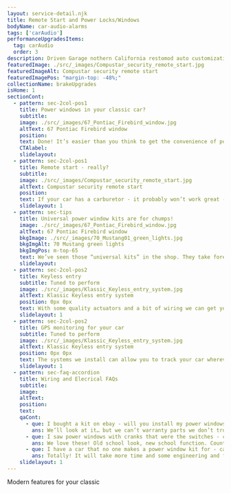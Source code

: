 ```yaml
---
layout: service-detail.njk
title: Remote Start and Power Locks/Windows
bodyName: car-audio-alarms
tags: ['carAudio']
performanceUpgradesItems:
  tag: carAudio
  order: 3
description: Driven Garage nothern California restomod auto customization and repair shop
featuredImage: ./src/_images/Compustar_security_remote_start.jpg
featuredImageAlt: Compustar security remote start
featuredImagePos: "margin-top: -48%;"
collectionName: brakeUpgrades
isHome: 1
sectionCont:
  - pattern: sec-2col-pos1
    title: Power windows in your classic car?
    subtitle: 
    image: ./src/_images/67_Pontiac_Firebird_window.jpg
    altText: 67 Pontiac Firebird window
    position: 
    text: Done! It’s easier than you think to get the convenience of power windows in most cars. We buy kits from companies like NuRelics and Electric Life to make it happen. We don’t even need to put ugly switches in to make them work - rather install window crank switches that turn your existing crank handle into an up / down switch. Pretty neat!
    CTAlabel:
    slidelayout:
  - pattern: sec-2col-pos1
    title: Remote start - really?
    subtitle: 
    image: ./src/_images/Compustar_security_remote_start.jpg
    altText: Compustar security remote start
    position: 
    text: If your car has a carburetor - it probably won’t work great - but for cars with Sniper systems, LS swaps and other modern engines - totally doable. Imagine having your car cool when you get in on a hot day - or warm on a cold day… super neat.
    slidelayout: 1
  - pattern: sec-tips
    title: Universal power window kits are for chumps!
    image: ./src/_images/67_Pontiac_Firebird_window.jpg
    altText: 67 Pontiac Firebird window
    bkgImage: ./src/_images/70_Mustang01_green_lights.jpg
    bkgImgAlt: 70 Mustang green lights
    bkgImgPos: m-top-65
    text: We’ve seen those “universal kits” in the shop. They take forever to install and set up - then break 2 weeks later. A properly engineered kit is the only way to go. If it’s not available, we may be able to make something work - but we won’t use cheap stuff.
    slidelayout:
  - pattern: sec-2col-pos2
    title: Keyless entry
    subtitle: Tuned to perform
    image: ./src/_images/Klassic_Keyless_entry_system.jpg
    altText: Klassic Keyless entry system
    position: 0px 0px
    text: With some quality actuators and a bit of wiring we can get you opening your doors, and trunk remotely in no time. Sometimes it’s the little things that make a difference in the drive and not fumbling for the door key can be one of them.
    slidelayout: 1
  - pattern: sec-2col-pos2
    title: GPS monitoring for your car
    subtitle: Tuned to perform
    image: ./src/_images/Klassic_Keyless_entry_system.jpg
    altText: Klassic Keyless entry system
    position: 0px 0px
    text: The systems we install can allow you to track your car wherever it is - wherever you are in real time. You can set up a geo-fence so if the car ever leaves an area, it alerts you instantly. Solid piece of mind and a reduction in insurance rates… easy call.
    slidelayout: 1
  - pattern: sec-faq-accordion
    title: Wiring and Elecrical FAQs
    subtitle: 
    image: 
    altText: 
    position: 
    text: 
    qaCont:
      - que: I bought a kit on ebay - will you install my power windows?
        ans: We’ll look at it… but we can’t warranty parts we don’t trust.
      - que: I saw power windows with cranks that were the switches - can you do that?
        ans: We love these! Old school look, new school function. Count us in.
      - que: I have a car that no one makes a power window kit for - can you help?
        ans: Totally! It will take more time and some engineering and fabrication work - but we can do it.
    slidelayout: 1
---
```


Modern features for your classic
